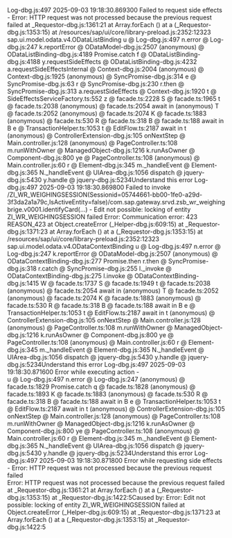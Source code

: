 Log-dbg.js:497 2025-09-03 19:18:30.869300 Failed to request side effects - Error: HTTP request was not processed because the previous request failed
    at _Requestor-dbg.js:1361:21
    at Array.forEach (<anonymous>)
    at a (_Requestor-dbg.js:1353:15)
    at /resources/sap/ui/core/library-preload.js:2352:12323 sap.ui.model.odata.v4.ODataListBinding
u @ Log-dbg.js:497
n.error @ Log-dbg.js:247
k.reportError @ ODataModel-dbg.js:2507
(anonymous) @ ODataListBinding-dbg.js:4189
Promise.catch
f @ ODataListBinding-dbg.js:4188
y.requestSideEffects @ ODataListBinding-dbg.js:4232
a.requestSideEffectsInternal @ Context-dbg.js:2004
(anonymous) @ Context-dbg.js:1925
(anonymous) @ SyncPromise-dbg.js:314
e @ SyncPromise-dbg.js:63
r @ SyncPromise-dbg.js:230
r.then @ SyncPromise-dbg.js:313
a.requestSideEffects @ Context-dbg.js:1920
t @ SideEffectsServiceFactory.ts:552
z @ facade.ts:2228
S @ facade.ts:1965
t @ facade.ts:2038
(anonymous) @ facade.ts:2054
await in (anonymous)
T @ facade.ts:2052
(anonymous) @ facade.ts:2074
K @ facade.ts:1883
(anonymous) @ facade.ts:530
R @ facade.ts:318
B @ facade.ts:188
await in B
e @ TransactionHelper.ts:1053
t @ EditFlow.ts:2187
await in t
(anonymous) @ ControllerExtension-dbg.js:105
onNextStep @ Main.controller.js:128
(anonymous) @ PageController.ts:108
m.runWithOwner @ ManagedObject-dbg.js:1216
k.runAsOwner @ Component-dbg.js:800
ye @ PageController.ts:108
(anonymous) @ Main.controller.js:60
r @ Element-dbg.js:345
m._handleEvent @ Element-dbg.js:365
N._handleEvent @ UIArea-dbg.js:1056
dispatch @ jquery-dbg.js:5430
y.handle @ jquery-dbg.js:5234Understand this error
Log-dbg.js:497 2025-09-03 19:18:30.869800 Failed to invoke /ZI_WR_WEIGHINGSESSION(Sessionid=05744661-bb00-1fe0-a29d-3f3da2a1a79c,IsActiveEntity=false)/com.sap.gateway.srvd.zsb_wr_weighingbrige.v0001.identifyCard(...) - Edit not possible: locking of entity ZI_WR_WEIGHINGSESSION failed
Error: Communication error: 423 REASON_423
    at Object.createError (_Helper-dbg.js:609:15)
    at _Requestor-dbg.js:1371:23
    at Array.forEach (<anonymous>)
    at a (_Requestor-dbg.js:1353:15)
    at /resources/sap/ui/core/library-preload.js:2352:12323 sap.ui.model.odata.v4.ODataContextBinding
u @ Log-dbg.js:497
n.error @ Log-dbg.js:247
k.reportError @ ODataModel-dbg.js:2507
(anonymous) @ ODataContextBinding-dbg.js:277
Promise.then
r.then @ SyncPromise-dbg.js:318
r.catch @ SyncPromise-dbg.js:255
l._invoke @ ODataContextBinding-dbg.js:275
l.invoke @ ODataContextBinding-dbg.js:1415
W @ facade.ts:1737
S @ facade.ts:1949
t @ facade.ts:2038
(anonymous) @ facade.ts:2054
await in (anonymous)
T @ facade.ts:2052
(anonymous) @ facade.ts:2074
K @ facade.ts:1883
(anonymous) @ facade.ts:530
R @ facade.ts:318
B @ facade.ts:188
await in B
e @ TransactionHelper.ts:1053
t @ EditFlow.ts:2187
await in t
(anonymous) @ ControllerExtension-dbg.js:105
onNextStep @ Main.controller.js:128
(anonymous) @ PageController.ts:108
m.runWithOwner @ ManagedObject-dbg.js:1216
k.runAsOwner @ Component-dbg.js:800
ye @ PageController.ts:108
(anonymous) @ Main.controller.js:60
r @ Element-dbg.js:345
m._handleEvent @ Element-dbg.js:365
N._handleEvent @ UIArea-dbg.js:1056
dispatch @ jquery-dbg.js:5430
y.handle @ jquery-dbg.js:5234Understand this error
Log-dbg.js:497 2025-09-03 19:18:30.871600 Error while executing action  -  
u @ Log-dbg.js:497
n.error @ Log-dbg.js:247
(anonymous) @ facade.ts:1829
Promise.catch
q @ facade.ts:1828
(anonymous) @ facade.ts:1893
K @ facade.ts:1883
(anonymous) @ facade.ts:530
R @ facade.ts:318
B @ facade.ts:188
await in B
e @ TransactionHelper.ts:1053
t @ EditFlow.ts:2187
await in t
(anonymous) @ ControllerExtension-dbg.js:105
onNextStep @ Main.controller.js:128
(anonymous) @ PageController.ts:108
m.runWithOwner @ ManagedObject-dbg.js:1216
k.runAsOwner @ Component-dbg.js:800
ye @ PageController.ts:108
(anonymous) @ Main.controller.js:60
r @ Element-dbg.js:345
m._handleEvent @ Element-dbg.js:365
N._handleEvent @ UIArea-dbg.js:1056
dispatch @ jquery-dbg.js:5430
y.handle @ jquery-dbg.js:5234Understand this error
Log-dbg.js:497 2025-09-03 19:18:30.871800 Error while requesting side effects - Error: HTTP request was not processed because the previous request failed  
 Error: HTTP request was not processed because the previous request failed
    at _Requestor-dbg.js:1361:21
    at Array.forEach (<anonymous>)
    at a (_Requestor-dbg.js:1353:15)
    at _Requestor-dbg.js:1422:5Caused by: Error: Edit not possible: locking of entity ZI_WR_WEIGHINGSESSION failed
    at Object.createError (_Helper-dbg.js:609:15)
    at _Requestor-dbg.js:1371:23
    at Array.forEach (<anonymous>)
    at a (_Requestor-dbg.js:1353:15)
    at _Requestor-dbg.js:1422:5

